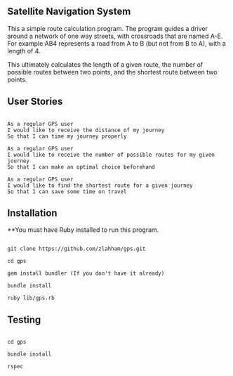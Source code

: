 ## Satellite Navigation System

This a simple route calculation program. The program guides a driver around a network of one way streets, with crossroads that are named A-E. For example AB4 represents a road from A to B (but not from B to A), with a length of 4.

This ultimately calculates the length of a given route, the number of possible routes between two points, and the shortest route between two points.

User Stories
------------
```

As a regular GPS user
I would like to receive the distance of my journey
So that I can time my journey properly

As a regular GPS user
I would like to receive the number of possible routes for my given journey
So that I can make an optimal choice beforehand

As a regular GPS user
I would like to find the shortest route for a given journey
So that I can save some time on travel

```

Installation
------------
**You must have Ruby installed to run this program.

```

git clone https://github.com/zlahham/gps.git

cd gps

gem install bundler (If you don't have it already)

bundle install

ruby lib/gps.rb

```

Testing
-------

```

cd gps

bundle install

rspec

```

